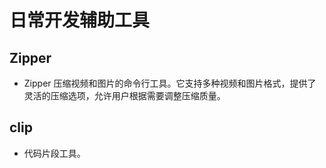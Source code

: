 # 日常开发辅助工具

## Zipper
- Zipper 压缩视频和图片的命令行工具。它支持多种视频和图片格式，提供了灵活的压缩选项，允许用户根据需要调整压缩质量。

## clip
- 代码片段工具。
